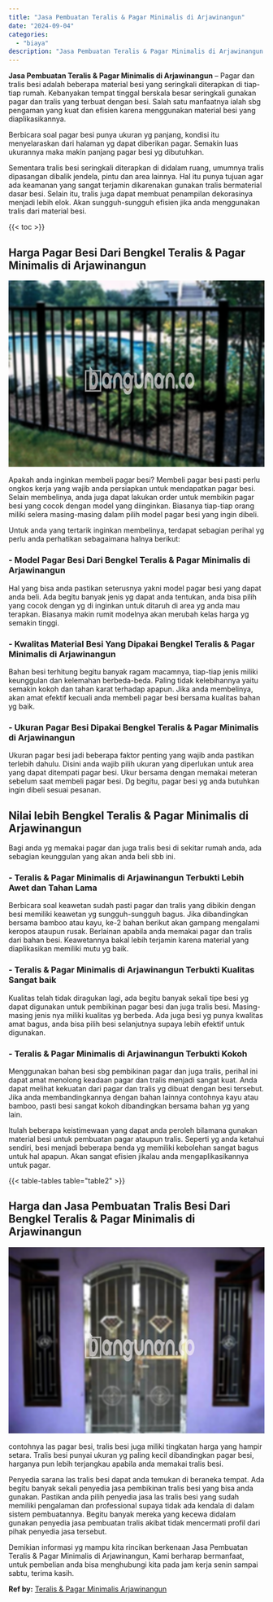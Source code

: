 ```yaml
---
title: "Jasa Pembuatan Teralis & Pagar Minimalis di Arjawinangun"
date: "2024-09-04"
categories: 
  - "biaya"
description: "Jasa Pembuatan Teralis & Pagar Minimalis di Arjawinangun. Demikian informasi yg mampu kita rincikan berkenaan Jasa Pembuatan Teralis & Pagar Minimalis di Arj..."
---
```


**Jasa Pembuatan Teralis & Pagar Minimalis di Arjawinangun** – Pagar dan tralis besi adalah beberapa material besi yang seringkali diterapkan di tiap-tiap rumah. Kebanyakan tempat tinggal berskala besar seringkali gunakan pagar dan tralis yang terbuat dengan besi. Salah satu manfaatnya ialah sbg pengaman yang kuat dan efisien karena menggunakan material besi yang diaplikasikannya.

Berbicara soal pagar besi punya ukuran yg panjang, kondisi itu menyelaraskan dari halaman yg dapat diberikan pagar. Semakin luas ukurannya maka makin panjang pagar besi yg dibutuhkan.

Sementara tralis besi seringkali diterapkan di didalam ruang, umumnya tralis dipasangan dibalik jendela, pintu dan area lainnya. Hal itu punya tujuan agar ada keamanan yang sangat terjamin dikarenakan gunakan tralis bermaterial dasar besi. Selain itu, tralis juga dapat membuat penampilan dekorasinya menjadi lebih elok. Akan sungguh-sungguh efisien jika anda menggunakan tralis dari material besi.

{{< toc >}}

## Harga Pagar Besi Dari Bengkel Teralis & Pagar Minimalis di Arjawinangun

![Jasa Pembuatan Teralis & Pagar Minimalis di Arjawinangun](/images/pagar-minimalis-murah-04.png)

Apakah anda inginkan membeli pagar besi? Membeli pagar besi pasti perlu ongkos kerja yang wajib anda persiapkan untuk mendapatkan pagar besi. Selain membelinya, anda juga dapat lakukan order untuk membikin pagar besi yang cocok dengan model yang diinginkan. Biasanya tiap-tiap orang miliki selera masing-masing dalam pilih model pagar besi yang ingin dibeli.

Untuk anda yang tertarik inginkan membelinya, terdapat sebagian perihal yg perlu anda perhatikan sebagaimana halnya berikut:
### \- Model Pagar Besi Dari Bengkel Teralis & Pagar Minimalis di Arjawinangun

Hal yang bisa anda pastikan seterusnya yakni model pagar besi yang dapat anda beli. Ada begitu banyak jenis yg dapat anda tentukan, anda bisa pilih yang cocok dengan yg di inginkan untuk ditaruh di area yg anda mau terapkan. Biasanya makin rumit modelnya akan merubah kelas harga yg semakin tinggi.

### \- Kwalitas Material Besi Yang Dipakai Bengkel Teralis & Pagar Minimalis di Arjawinangun

Bahan besi terhitung begitu banyak ragam macamnya, tiap-tiap jenis miliki keunggulan dan kelemahan berbeda-beda. Paling tidak kelebihannya yaitu semakin kokoh dan tahan karat terhadap apapun. Jika anda membelinya, akan amat efektif kecuali anda membeli pagar besi bersama kualitas bahan yg baik.

### \- Ukuran Pagar Besi Dipakai Bengkel Teralis & Pagar Minimalis di Arjawinangun

Ukuran pagar besi jadi beberapa faktor penting yang wajib anda pastikan terlebih dahulu. Disini anda wajib pilih ukuran yang diperlukan untuk area yang dapat ditempati pagar besi. Ukur bersama dengan memakai meteran sebelum saat membeli pagar besi. Dg begitu, pagar besi yg anda butuhkan ingin dibeli sesuai pesanan.

## Nilai lebih Bengkel Teralis & Pagar Minimalis di Arjawinangun

Bagi anda yg memakai pagar dan juga tralis besi di sekitar rumah anda, ada sebagian keunggulan yang akan anda beli sbb ini.

### \- Teralis & Pagar Minimalis di Arjawinangun Terbukti Lebih Awet dan Tahan Lama

Berbicara soal keawetan sudah pasti pagar dan tralis yang dibikin dengan besi memiliki keawetan yg sungguh-sungguh bagus. Jika dibandingkan bersama bamboo atau kayu, ke-2 bahan berikut akan gampang mengalami keropos ataupun rusak. Berlainan apabila anda memakai pagar dan tralis dari bahan besi. Keawetannya bakal lebih terjamin karena material yang diaplikasikan memiliki mutu yg baik.

### \- Teralis & Pagar Minimalis di Arjawinangun Terbukti Kualitas Sangat baik

Kualitas telah tidak diragukan lagi, ada begitu banyak sekali tipe besi yg dapat digunakan untuk pembikinan pagar besi dan juga tralis besi. Masing-masing jenis nya miliki kualitas yg berbeda. Ada juga besi yg punya kwalitas amat bagus, anda bisa pilih besi selanjutnya supaya lebih efektif untuk digunakan.

### \- Teralis & Pagar Minimalis di Arjawinangun Terbukti Kokoh

Menggunakan bahan besi sbg pembikinan pagar dan juga tralis, perihal ini dapat amat menolong keadaan pagar dan tralis menjadi sangat kuat. Anda dapat melihat kekuatan dari pagar dan tralis yg dibuat dengan besi tersebut. Jika anda membandingkannya dengan bahan lainnya contohnya kayu atau bamboo, pasti besi sangat kokoh dibandingkan bersama bahan yg yang lain.

Itulah beberapa keistimewaan yang dapat anda peroleh bilamana gunakan material besi untuk pembuatan pagar ataupun tralis. Seperti yg anda ketahui sendiri, besi menjadi beberapa benda yg memiliki kebolehan sangat bagus untuk hal apapun. Akan sangat efisien jikalau anda mengaplikasikannya untuk pagar.

{{< table-tables table="table2" >}}

## Harga dan Jasa Pembuatan Tralis Besi Dari Bengkel Teralis & Pagar Minimalis di Arjawinangun

![Jasa Pembuatan Teralis & Pagar Minimalis di Arjawinangun](/images/teralis-minimalis-murah-18.png)

contohnya las pagar besi, tralis besi juga miliki tingkatan harga yang hampir setara. Tralis besi punyai ukuran yg paling kecil dibandingkan pagar besi, harganya pun lebih terjangkau apabila anda memakai tralis besi.

Penyedia sarana las tralis besi dapat anda temukan di beraneka tempat. Ada begitu banyak sekali penyedia jasa pembikinan tralis besi yang bisa anda gunakan. Pastikan anda pilih penyedia jasa las tralis besi yang sudah memiliki pengalaman dan professional supaya tidak ada kendala di dalam sistem pembuatannya. Begitu banyak mereka yang kecewa didalam gunakan penyedia jasa pembuatan tralis akibat tidak mencermati profil dari pihak penyedia jasa tersebut.

Demikian informasi yg mampu kita rincikan berkenaan Jasa Pembuatan Teralis & Pagar Minimalis di Arjawinangun, Kami berharap bermanfaat, untuk pembelian anda bisa menghubungi kita pada jam kerja senin sampai sabtu, terima kasih.

**Ref by:** [Teralis & Pagar Minimalis Arjawinangun](https://id.wikipedia.org/wiki/Teralis)

